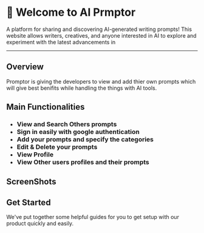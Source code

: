 

# 👋 Welcome to AI Prmptor

  A platform for sharing and discovering AI-generated writing prompts! This
  website allows writers, creatives, and anyone interested in AI to explore and
  experiment with the latest advancements in
  
---


## Overview

Promptor is giving the developers to view and add thier own prompts which will give best benifits while handling the things with AI tools.

<h2>Main Functionalities</h2>
<h3><ul>
  <li>View and Search Others prompts </li>
  <li>Sign in easily with google authentication </li>
  <li>Add your prompts and specify the categories </li>
  <li>Edit & Delete your prompts</li>
  <li>View Profile</li>
  <li>View Other users profiles and their prompts</li>
</ul></h3>

## ScreenShots



## Get Started

We've put together some helpful guides for you to get setup with our product quickly and easily.



